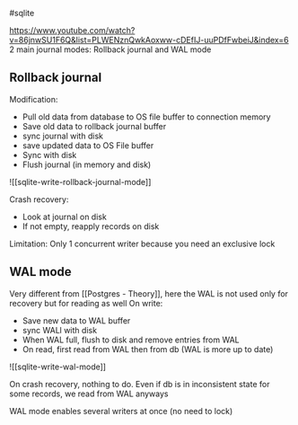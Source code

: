 #sqlite 

https://www.youtube.com/watch?v=86jnwSU1F6Q&list=PLWENznQwkAoxww-cDEfIJ-uuPDfFwbeiJ&index=6
2 main journal modes: Rollback journal and WAL mode

## Rollback journal

Modification: 
- Pull old data from database to OS file buffer to connection memory
- Save old data to rollback journal buffer
- sync journal with disk
- save updated data to OS File buffer
- Sync with disk
- Flush journal (in memory and disk)

![[sqlite-write-rollback-journal-mode]]

Crash recovery: 
- Look at journal on disk
- If not empty, reapply records on disk

Limitation: Only 1 concurrent writer because you need an exclusive lock

## WAL mode

Very different from [[Postgres - Theory]], here the WAL is not used only for recovery but for reading as well
On write: 
- Save new data to WAL buffer
- sync WALl with disk
- When WAL full, flush to disk and remove entries from WAL
- On read, first read from WAL then from db (WAL is more up to date)

![[sqlite-write-wal-mode]]

On crash recovery, nothing to do. Even if db is in inconsistent state for some records, we read from WAL anyways

WAL mode enables several writers at once (no need to lock)